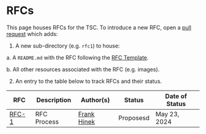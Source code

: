 # RFCs

This page houses RFCs for the TSC. To introduce a new RFC, open a [pull request](https://github.com/TBD54566975/technical-steering-committee/compare) which adds:

1. A new sub-directory (e.g. `rfc1`) to house:
  
  a. A `README.md` with the RFC following the [RFC Template](..templates/rfc.md).
  
  b. All other resources associated with the RFC (e.g. images).

2. An entry to the table below to track RFCs and their status.

| RFC                     | Description  | Author(s)                                    | Status    | Date of Status |
| ----------------------- | ------------ | -------------------------------------------- | --------- | -------------- |
| [RFC-1](rfc1/README.md) | RFC Process  | [Frank Hinek](https://github.com/frankhinek) | Proposesd | May 23, 2024   |
